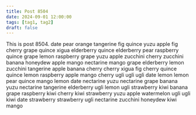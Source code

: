 ```yaml
---
title: Post 8504
date: 2024-09-01 12:00:00
tags: [tag1, tag2]
draft: false
---
```

This is post 8504.
date
pear
orange
tangerine
fig
quince
yuzu
apple
fig
cherry
grape
quince
xigua
elderberry
quince
elderberry
pear
raspberry
quince
grape
lemon
raspberry
grape
yuzu
apple
zucchini
cherry
zucchini
banana
honeydew
apple
mango
nectarine
mango
grape
elderberry
lemon
zucchini
tangerine
apple
banana
cherry
cherry
xigua
fig
cherry
quince
quince
lemon
raspberry
apple
mango
cherry
ugli
ugli
ugli
date
lemon
lemon
pear
quince
mango
lemon
date
nectarine
yuzu
nectarine
grape
banana
yuzu
nectarine
tangerine
elderberry
ugli
lemon
ugli
strawberry
kiwi
banana
grape
raspberry
kiwi
cherry
kiwi
strawberry
yuzu
apple
watermelon
ugli
ugli
kiwi
date
strawberry
strawberry
ugli
nectarine
zucchini
honeydew
kiwi
mango
